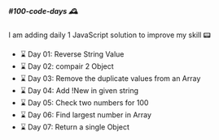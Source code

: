 <h5>#100-code-days 🕰</h5>

I am adding daily 1 JavaScript solution to improve my skill 📟

<ul>
    <li>⌛️ Day 01: Reverse String Value</li>
    <li>⌛️ Day 02: compair 2 Object</li>
    <li>⌛️ Day 03: Remove the duplicate values from an Array</li>
    <li>⌛️ Day 04: Add !New in given string</li>
    <li>⌛️ Day 05: Check two numbers for 100</li>
    <li>⌛️ Day 06: Find largest number in Array</li>
    <li>⌛️ Day 07: Return a single Object</li>
</ul>
